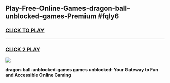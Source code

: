 
## Play-Free-Online-Games-dragon-ball-unblocked-games-Premium #fqly6
<h3>
<a href="https://premium.freeplayer.one?title=dragon-ball-unblocked-games&ref=8M">CLICK TO PLAY</a></h3>
<hr>

<h3>
<a href="https://premium.freeplayer.one?title=dragon-ball-unblocked-games&ref=8M">CLICK 2 PLAY</a>
  
</h3>

<a href="https://premium.freeplayer.one?title=dragon-ball-unblocked-games&ref=8M"><img src="https://clearcache.store/games.png"></a>


**dragon-ball-unblocked-games games unblocked: Your Gateway to Fun and Accessible Online Gaming**
